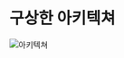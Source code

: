 # 구상한 아키텍쳐

![아키텍쳐](https://github.com/s2hoon/user-service/assets/82464990/e4250be2-3c38-44f4-8574-94702bc9a3ba)
